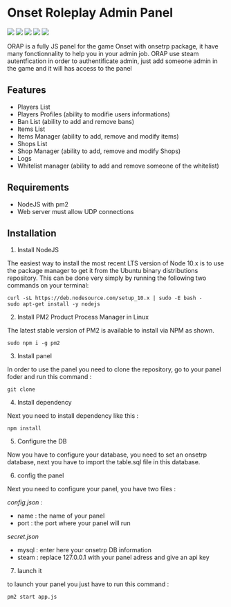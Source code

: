 # Onset Roleplay Admin Panel
![](https://img.shields.io/github/stars/skrilax91/Onset-Roleplay-Admin-Panel?style=pandao) ![](https://img.shields.io/github/forks/skrilax91/Onset-Roleplay-Admin-Panel) ![](https://img.shields.io/github/tag/skrilax91/Onset-Roleplay-Admin-Panel) ![](https://img.shields.io/github/release/skrilax91/Onset-Roleplay-Admin-Panel) ![](https://img.shields.io/github/issues/skrilax91/Onset-Roleplay-Admin-Panel)

ORAP is a fully JS panel for the game Onset with onsetrp package, it have many fonctionnality to help you in your admin job.
ORAP use steam autentfication in order to authentificate admin, just add someone admin in the game and it will has access to the panel

## Features
- Players List
- Players Profiles (ability to modifie users informations)
- Ban List (ability to add and remove bans)
- Items List
- Items Manager (ability to add, remove and modify items)
- Shops List
- Shop Manager (ability to add, remove and modify Shops)
- Logs
- Whitelist manager (ability to add and remove someone of the whitelist)


## Requirements
- NodeJS with pm2
- Web server must allow UDP connections

## Installation
1. Install NodeJS

The easiest way to install the most recent LTS version of Node 10.x is to use the package manager to get it from the Ubuntu binary distributions repository. This can be done very simply by running the following two commands on your terminal:
```
curl -sL https://deb.nodesource.com/setup_10.x | sudo -E bash - 
sudo apt-get install -y nodejs
```
2. Install PM2 Product Process Manager in Linux

The latest stable version of PM2 is available to install via NPM as shown.
```shell
sudo npm i -g pm2 
```
3. Install panel

In order to use the panel you need to clone the repository, go to your panel foder and run this command :
```shell
git clone 
```
4. Install dependency

Next you need to install dependency like this :
```shell
npm install
```
5. Configure the DB

Now you have to configure your database, you need to set an onsetrp database, next you have to import the table.sql file in this database.

6. config the panel

Next you need to configure your panel, you have two files :

*config.json :*
- name : the name of your panel
- port : the port where your panel will run

*secret.json*
- mysql : enter here your onsetrp DB information
- steam : replace 127.0.0.1 with your panel adress and give an api key

7. launch it

to launch your panel you just have to run this command :
```shell
pm2 start app.js
```
